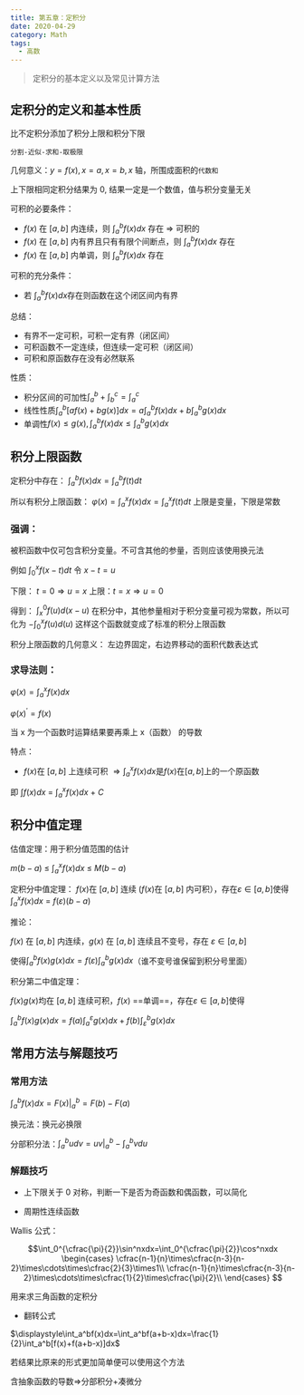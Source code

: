 ```yaml
---
title: 第五章：定积分
date: 2020-04-29
category: Math
tags:
  - 高数
---
```


>定积分的基本定义以及常见计算方法
<!-- more -->
## 定积分的定义和基本性质

比不定积分添加了积分上限和积分下限

`分割-近似-求和-取极限`

几何意义：$y=f(x),x=a,x=b,x$ 轴，所围成面积的`代数和`

上下限相同定积分结果为 0, 结果一定是一个数值，值与积分变量无关

可积的必要条件： 
- $f(x)$ 在 $[a,b]$ 内连续，则 $\displaystyle \int_a^{b}f(x)dx$ 存在 $\Rightarrow$ 可积的
- $f(x)$ 在 $[a,b]$ 内有界且只有有限个间断点，则 $\displaystyle \int_a^{b}f(x)dx$ 存在
- $f(x)$ 在 $[a,b]$ 内单调，则 $\displaystyle \int_a^{b}f(x)dx$ 存在

可积的充分条件：
- 若$\ \displaystyle \int_a^{b}f(x)dx$存在则函数在这个闭区间内有界

总结：
- 有界不一定可积，可积一定有界（闭区间）
- 可积函数不一定连续，但连续一定可积（闭区间）
- 可积和原函数存在没有必然联系

性质：
- 积分区间的可加性$\int_a^b+\int _b^c=\int _a^c$
- 线性性质$\int _a^b[af(x)+bg(x)]dx=a\int _a^bf(x)dx+b\int _a^bg(x)dx$
- 单调性$f(x)\leq g(x), \int _a^bf(x)dx\leq \int _a^bg(x)dx$

## 积分上限函数

定积分中存在： $\displaystyle\int _a^bf(x)dx=\int_a^bf(t)dt$

所以有积分上限函数： $\displaystyle\varphi(x)=\int _a^xf(x)dx=\int _a^xf(t)dt$ 上限是变量，下限是常数

### 强调： 

被积函数中仅可包含积分变量。不可含其他的参量，否则应该使用换元法

例如 $\displaystyle\int_0^xf(x-t)dt$ 令 $x-t=u$

下限： $t=0\Rightarrow u=x$
上限：$t=x\Rightarrow u=0$

得到： $\displaystyle\int_x^0f(u)d(x-u)$
在积分中，其他参量相对于积分变量可视为常数，所以可化为 $\displaystyle-\int_0^xf(u)d(u)$ 
这样这个函数就变成了标准的积分上限函数

积分上限函数的几何意义： 左边界固定，右边界移动的面积代数表达式

### 求导法则：

$\displaystyle \varphi(x)=\int_a^xf(x)dx$

$\displaystyle \varphi(x)^{'}=f(x)$

当 x 为一个函数时运算结果要再乘上 x（函数） 的导数

特点：
- $f(x)$在 $[a,b]$ 上连续可积 $\displaystyle\Rightarrow \int_a^xf(x)dx$是$f(x)$在$[a,b]$上的一个原函数

即 $\displaystyle\int f(x)dx\ =\ \int_a^xf(x)dx\ +\ C$

## 积分中值定理

估值定理：用于积分值范围的估计

$m(b-a)\ \leq\ \displaystyle\int_a^xf(x)dx\ \leq\ M(b-a)$

定积分中值定理：
$f(x)$在$\ [a,b]$ 连续 ($f(x)$在$\ [a,b]$ 内可积），存在$\varepsilon\in [a,b]$使得$\displaystyle \int_a^xf(x)dx\ = \ f(\varepsilon)(b-a)$

推论：

$f(x)$ 在 $[a,b]$ 内连续，$g(x)$ 在 $[a,b]$ 连续且不变号，存在 $\varepsilon\in[a,b]$

使得$\int_a^bf(x)g(x)dx=f(\varepsilon)\int_a^bg(x)dx$（谁不变号谁保留到积分号里面）

积分第二中值定理：

$f(x)g(x)$均在 $[a,b]$ 连续可积，$f(x)$ ==单调==，存在$\varepsilon\in [a,b]$使得

$\displaystyle\int_a^bf(x)g(x)dx=f(a)\int_a^\varepsilon g(x)dx+f(b)\int_\varepsilon^b g(x)dx$

## 常用方法与解题技巧

### 常用方法

$\displaystyle\int_a^bf(x)dx=F(x)|_a^b = F(b)-F(a)$

换元法：换元必换限

分部积分法：$\displaystyle\int_a^budv=uv|_a^b-\int_a^bvdu$

### 解题技巧

- 上下限关于 0 对称，判断一下是否为奇函数和偶函数，可以简化

- 周期性连续函数

Wallis 公式：

$$\int_0^{\cfrac{\pi}{2}}\sin^nxdx=\int_0^{\cfrac{\pi}{2}}\cos^nxdx
\begin{cases}
  \cfrac{n-1}{n}\times\cfrac{n-3}{n-2}\times\cdots\times\cfrac{2}{3}\times1\\
  \cfrac{n-1}{n}\times\cfrac{n-3}{n-2}\times\cdots\times\cfrac{1}{2}\times\cfrac{\pi}{2}\\
\end{cases}
$$

用来求三角函数的定积分

- 翻转公式

$\displaystyle\int_a^bf(x)dx=\int_a^bf(a+b-x)dx=\frac{1}{2}\int_a^b[f(x)+f(a+b-x)]dx$

若结果比原来的形式更加简单便可以使用这个方法

含抽象函数的导数$\Rightarrow$分部积分+凑微分

